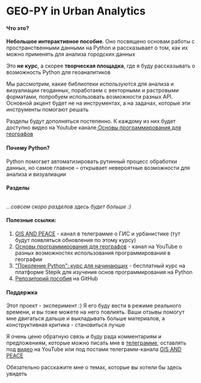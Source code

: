 # GEO-PY in Urban Analytics

#### Что это?

<strong>Небольшое интерактивное пособие</strong>. Оно посвящено основам работы с пространственными данными на Python и рассказывает о том, как их можно применять для анализа городских данных

Это <strong>не курс</strong>, а скорее <strong>творческая площадка</strong>, где я буду рассказывать о возможность Python для геоаналитиков

Мы рассмотрим, какие библиотеки используются для анализа и визуалиации геоданных, поработаем с векторными и растровыми форматами, попробуем использовать возможности разных API. Основной акцент будет не на инструментах, а на задачах, которые эти инструменты помогают решать

Разделы будут дополняться постепенно. К каждому из них будет доступно видео на Youtube канале<a href="https://www.youtube.com/channel/UC99_v_T0CTEsYiY2O6YsvOA" target="_blank"> Основы программирования для географов</a>

#### Почему Python?

Python помогает автоматизировать рутинный процесс обработки данных, но самое главное – открывает невероятные возможности для анализа и визуалиации

#### Разделы

```{tableofcontents}

```

_...совсем скоро разделов здесь будет больше :)_

#### Полезные ссылки:

1. <a href="https://t.me/GIS_PEACE" target="_blank">GIS AND PEACE</a> - канал в телеграмме о ГИС и урбанистике (тут будут появляться обновления по этому курсу)
2. <a href="https://www.youtube.com/channel/UC99_v_T0CTEsYiY2O6YsvOA" target="_blank">Основы программирования для географов</a> - канал на YouTube о разных возможностях использования программирования в географии
3. <a href="https://stepik.org/course/58852/promo" target="_blank">"Поколение Python": курс для начинающих</a> - бесплатный курс на платформе Stepik для изучения основ программирования на Python
4. <a href="https://github.com/bella-mir/geo-py" target="_blank">Репозиторий пособия</a> на GitHub

#### Поддержка

Этот проект - экcперимент :) Я его буду вести в режиме реального времени, и вы тоже можете на него повлиять. Ваши отзывы помогут мне двигаться дальше и выкладывать больше материалов, а конструктивная критика - становиться лучше

Я очень ценю обратную связь и буду рада комментариям и предложениям, которые можно писать мне в <a href="https://t.me/belkamir" target="_blank">телеграмме</a>, оставлять под <a href="https://www.youtube.com/channel/UC99_v_T0CTEsYiY2O6YsvOA" target="_blank">видео</a> на YouTube или под постами телеграмм-канала <a href="https://t.me/GIS_PEACE" target="_blank">GIS AND PEACE</a>

Обязательно расскажите мне о темах, которые вы хотели бы здесь увидеть
